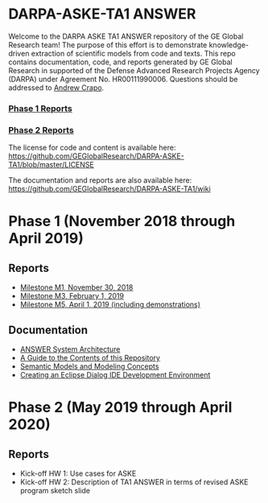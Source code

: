# DARPA-ASKE-TA1 ANSWER

Welcome to the DARPA ASKE TA1 ANSWER repository of the GE Global Research team! The purpose of this effort is to demonstrate knowledge-driven extraction of scientific models from code and texts. This repo contains documentation, code, and reports generated by GE Global Research in supported of the Defense Advanced Research Projects Agency (DARPA) under Agreement No. HR00111990006. Questions should be addressed to [Andrew Crapo](mailto:crapo@research.ge.com).

### [Phase 1 Reports](https://github.com/GEGlobalResearch/DARPA-ASKE-TA1/wiki#phase-1-november-2018-through-april-2019)
### [Phase 2 Reports](https://github.com/GEGlobalResearch/DARPA-ASKE-TA1/wiki#phase-2-may-2019-through-april-2020)

The license for code and content is available here:
https://github.com/GEGlobalResearch/DARPA-ASKE-TA1/blob/master/LICENSE

The documentation and reports are also available here:
https://github.com/GEGlobalResearch/DARPA-ASKE-TA1/wiki

# Phase 1 (November 2018 through April 2019)
## Reports
  - [Milestone M1, November 30, 2018](https://github.com/GEGlobalResearch/DARPA-ASKE-TA1/wiki/Milestone-M1-Report)
  - [Milestone M3, February 1, 2019](https://github.com/GEGlobalResearch/DARPA-ASKE-TA1/blob/master/StatusReports/Phase1/DARPA-ASKE-ANSWER-M3-Report.pdf)
  - [Milestone M5, April 1, 2019 (including demonstrations)](https://github.com/GEGlobalResearch/DARPA-ASKE-TA1/wiki/Milestone-M5,-April-1,-2019)
## Documentation
  - [ANSWER System Architecture](https://github.com/GEGlobalResearch/DARPA-ASKE-TA1/wiki/ANSWER-System-Architecture)
  - [A Guide to the Contents of this Repository](https://github.com/GEGlobalResearch/DARPA-ASKE-TA1/wiki/A-Guide-to-the-Contents-of-this-Repository)
  - [Semantic Models and Modeling Concepts](https://github.com/GEGlobalResearch/DARPA-ASKE-TA1/wiki/Semantic-Models-and-Modeling-Concepts)
  - [Creating an Eclipse Dialog IDE Development Environment](https://github.com/GEGlobalResearch/DARPA-ASKE-TA1/wiki/Creating-an-Eclipse-Development-Environment-for-Dialog)

# Phase 2 (May 2019 through April 2020)
## Reports
  - Kick-off HW 1: Use cases for ASKE
  - Kick-off HW 2: Description of TA1 ANSWER in terms of revised ASKE program sketch slide
